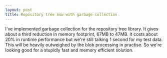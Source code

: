 ```yaml
---
layout: post
title: Repository tree now with garbage collection
---
```


I've implemented garbage collection for the repository tree library.
It gives about a third reduction in memory footprint, 67MB to 47MB.
It costs about 20% in runtime performance but we're still talking 1 second for my test data.
This will be heavily outweighed by the blob processing in practise.
So we're looking good for a stupidly fast and memory efficient solution.
